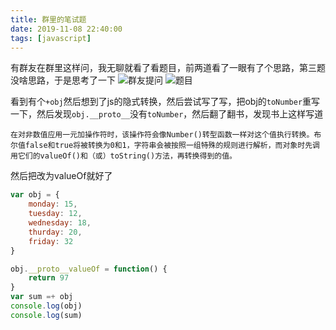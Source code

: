 ```yaml
---
title: 群里的笔试题
date: 2019-11-08 22:40:00
tags: [javascript]
---
```


有群友在群里这样问，我无聊就看了看题目，前两道看了一眼有了个思路，第三题没啥思路，于是思考了一下
![群友提问](https://wx3.sinaimg.cn/large/6dd11bf2gy1g8qzrktaz1j216x0nxwgv.jpg)
![题目](https://wx3.sinaimg.cn/large/6dd11bf2gy1g8qzrpdf86j212s0duq30.jpg)

看到有个`+obj`然后想到了js的隐式转换，然后尝试写了写，把obj的`toNumber`重写一下，然后发现`obj.__proto__`没有`toNumber`，然后翻了翻书，发现书上这样写道
```
在对非数值应用一元加操作符时，该操作符会像Number()转型函数一样对这个值执行转换。布尔值false和true将被转换为0和1，字符串会被按照一组特殊的规则进行解析，而对象时先调用它们的valueOf()和（或）toString()方法，再转换得到的值。
```
然后把改为valueOf就好了
``` javascript
var obj = {
    monday: 15,
    tuesday: 12,
    wednesday: 18,
    thurday: 20,
    friday: 32
}

obj.__proto__valueOf = function() {
    return 97
}
var sum =+ obj
console.log(obj)
console.log(sum)
```






